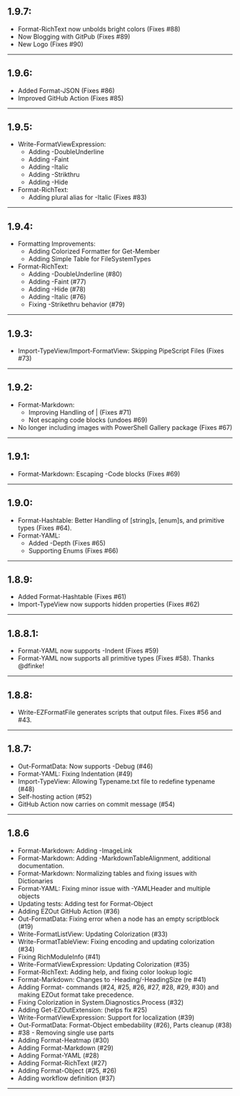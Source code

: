 ## 1.9.7:
* Format-RichText now unbolds bright colors (Fixes #88)
* Now Blogging with GitPub (Fixes #89)
* New Logo (Fixes #90)

---

## 1.9.6:
* Added Format-JSON (Fixes #86)
* Improved GitHub Action (Fixes #85)

---

## 1.9.5:
* Write-FormatViewExpression:
  * Adding -DoubleUnderline
  * Adding -Faint
  * Adding -Italic
  * Adding -Strikthru
  * Adding -Hide
* Format-RichText:
  * Adding plural alias for -Italic (Fixes #83)

---


## 1.9.4:
* Formatting Improvements:
  * Adding Colorized Formatter for Get-Member
  * Adding Simple Table for FileSystemTypes
* Format-RichText:
  * Adding -DoubleUnderline (#80)
  * Adding -Faint (#77)
  * Adding -Hide (#78)
  * Adding -Italic (#76)
  * Fixing -Strikethru behavior (#79)

---

## 1.9.3:
* Import-TypeView/Import-FormatView:  Skipping PipeScript Files (Fixes #73)

---

## 1.9.2:
* Format-Markdown:
  * Improving Handling of | (Fixes #71)
  * Not escaping code blocks (undoes #69)
* No longer including images with PowerShell Gallery package (Fixes #67)

---

## 1.9.1:
* Format-Markdown:  Escaping -Code blocks (Fixes #69)

---

## 1.9.0:
* Format-Hashtable:  Better Handling of [string]s, [enum]s, and primitive types (Fixes #64).
* Format-YAML:
  * Added -Depth (Fixes #65)
  * Supporting Enums (Fixes #66)

---

## 1.8.9:
* Added Format-Hashtable (Fixes #61)
* Import-TypeView now supports hidden properties (Fixes #62)

---

## 1.8.8.1:
* Format-YAML now supports -Indent (Fixes #59)
* Format-YAML now supports all primitive types (Fixes #58). Thanks @dfinke!

---

## 1.8.8:
* Write-EZFormatFile generates scripts that output files.  Fixes #56 and #43.

---

## 1.8.7:
* Out-FormatData: Now supports -Debug (#46)
* Format-YAML: Fixing Indentation (#49)
* Import-TypeView: Allowing Typename.txt file to redefine typename (#48)
* Self-hosting action (#52)
* GitHub Action now carries on commit message (#54)

---

## 1.8.6
* Format-Markdown:  Adding -ImageLink
* Format-Markdown:  Adding -MarkdownTableAlignment, additional documentation.
* Format-Markdown:  Normalizing tables and fixing issues with Dictionaries
* Format-YAML: Fixing minor issue with -YAMLHeader and multiple objects
* Updating tests:  Adding test for Format-Object
* Adding EZOut GitHub Action (#36)
* Out-FormatData:  Fixing error when a node has an empty scriptblock (#19)
* Write-FormatListView:  Updating Colorization (#33)
* Write-FormatTableView:  Fixing encoding and updating colorization (#34)
* Fixing RichModuleInfo (#41)
* Write-FormatViewExpression:  Updating Colorization (#35)
* Format-RichText:  Adding help, and fixing color lookup logic
* Format-Markdown:  Changes to -Heading/-HeadingSize (re #41)
* Adding Format- commands (#24, #25, #26, #27, #28, #29, #30) and making EZOut format take precedence.
* Fixing Colorization in System.Diagnostics.Process (#32)
* Adding Get-EZOutExtension: (helps fix #25)
* Write-FormatViewExpression:  Support for localization (#39)
* Out-FormatData:  Format-Object embedability (#26), Parts cleanup (#38)
* #38 - Removing single use parts
* Adding Format-Heatmap (#30)
* Adding Format-Markdown (#29)
* Adding Format-YAML (#28)
* Adding Format-RichText (#27)
* Adding Format-Object (#25, #26)
* Adding workflow definition (#37)

---
